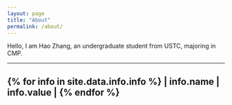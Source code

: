 ```yaml
---
layout: page
title: "About"
permalink: /about/
---
```


Hello, I am Hao Zhang, an undergraduate student from USTC, majoring in CMP.

---
{% for info in site.data.info.info %}
| info.name | info.value |
{% endfor %}
---
